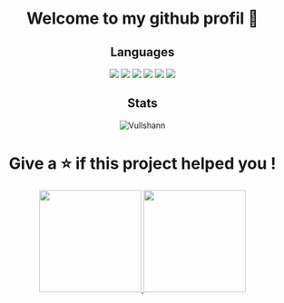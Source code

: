 <h1 align="center">Welcome to my github profil 👋</h1>

<h2 align="center">Languages</h2>

<p align="center">
<img src="https://img.shields.io/badge/Gmod%20Lua-AEAE00?style=for-the-badge&logo=lua&logoColor=white">
<img src="https://img.shields.io/badge/javascript-%23323330.svg?style=for-the-badge&logo=javascript&logoColor=%23F7DF1E">
<img src="https://img.shields.io/badge/node.js-6DA55F?style=for-the-badge&logo=node.js&logoColor=white">
<img src="https://img.shields.io/badge/Csharp-A50000?style=for-the-badge&logo=Csharp&logoColor=white">
<img src="https://img.shields.io/badge/blueprint-3336FF?style=for-the-badge&logo=blueprint&logoColor=white">
<img src="https://img.shields.io/badge/quantum-A5A5A5?style=for-the-badge&logo=quantum&logoColor=white">
</p>

<h2 align="center">Stats</h2>

<p align="center"><img src="https://github-readme-streak-stats.herokuapp.com/?user=Vullshann&theme=dark&hide_border=false&stroke=0000&background=0D1117&ring=FFFFFF&fire=e6b800&currStreakLabel=FFFFFF" alt="Vullshann"/></p>

<h1 align="center">Give a ⭐️ if this project helped you !</h1>

<p align="center">
  <a href="https://github.com/Vullshann">
    <img height="180em" src="https://github-readme-stats-eight-theta.vercel.app/api?username=[VotreNomGitHub]&show_icons=true&theme=algolia&include_all_commits=true&count_private=true"/>
    <img height="180em" src="https://github-readme-stats-eight-theta.vercel.app/api/top-langs/?username=[VotreNomGitHub]&layout=compact&langs_count=8&theme=algolia"/>
  </a>
</p>
